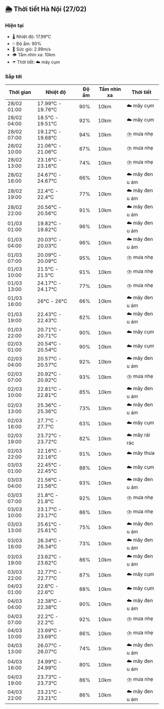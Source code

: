 ## 🌦️ Thời tiết Hà Nội (27/02)

### Hiện tại

- 🌡️ Nhiệt độ: 17.99℃
- 💦 Độ ẩm: 90%
- 💨 Sức gió: 2.99m/s
- 👁️ Tầm nhìn xa: 10km
- ☂️ Thời tiết: ☁️ mây cụm

### Sắp tới

| Thời gian | Nhiệt độ | Độ ẩm | Tầm nhìn xa | Thời tiết |
| --- | --- | --- | --- | --- |
| 28/02 01:00 | 17.99℃ - 19.76℃ | 90% | 10km | ☁️ mây cụm |
| 28/02 04:00 | 18.5℃ - 19.51℃ | 92% | 10km | ☁️ mây cụm |
| 28/02 07:00 | 19.12℃ - 19.68℃ | 94% | 10km | ⛈️ mưa nhẹ |
| 28/02 10:00 | 21.06℃ - 21.06℃ | 87% | 10km | ⛈️ mưa nhẹ |
| 28/02 13:00 | 23.16℃ - 23.16℃ | 74% | 10km | ⛈️ mưa nhẹ |
| 28/02 16:00 | 24.67℃ - 24.67℃ | 66% | 10km | ☁️ mây đen u ám |
| 28/02 19:00 | 22.4℃ - 22.4℃ | 77% | 10km | ☁️ mây đen u ám |
| 28/02 22:00 | 20.56℃ - 20.56℃ | 91% | 10km | ☁️ mây đen u ám |
| 01/03 01:00 | 19.82℃ - 19.82℃ | 96% | 10km | ☁️ mây đen u ám |
| 01/03 04:00 | 20.03℃ - 20.03℃ | 96% | 10km | ☁️ mây đen u ám |
| 01/03 07:00 | 20.09℃ - 20.09℃ | 95% | 10km | ⛈️ mưa nhẹ |
| 01/03 10:00 | 21.5℃ - 21.5℃ | 91% | 10km | ⛈️ mưa nhẹ |
| 01/03 13:00 | 24.17℃ - 24.17℃ | 77% | 10km | ⛈️ mưa nhẹ |
| 01/03 16:00 | 26℃ - 26℃ | 66% | 10km | ☁️ mây đen u ám |
| 01/03 19:00 | 22.43℃ - 22.43℃ | 82% | 10km | ☁️ mây đen u ám |
| 01/03 22:00 | 20.71℃ - 20.71℃ | 90% | 10km | ☁️ mây cụm |
| 02/03 01:00 | 20.54℃ - 20.54℃ | 90% | 10km | ☁️ mây cụm |
| 02/03 04:00 | 20.57℃ - 20.57℃ | 92% | 10km | ☁️ mây đen u ám |
| 02/03 07:00 | 20.92℃ - 20.92℃ | 93% | 10km | ⛈️ mưa nhẹ |
| 02/03 10:00 | 22.81℃ - 22.81℃ | 85% | 10km | ☁️ mây đen u ám |
| 02/03 13:00 | 25.36℃ - 25.36℃ | 73% | 10km | ☁️ mây đen u ám |
| 02/03 16:00 | 27.7℃ - 27.7℃ | 63% | 10km | ☁️ mây cụm |
| 02/03 19:00 | 23.72℃ - 23.72℃ | 82% | 10km | ☁️ mây rải rác |
| 02/03 22:00 | 22.16℃ - 22.16℃ | 91% | 10km | ☁️ mây thưa |
| 03/03 01:00 | 22.45℃ - 22.45℃ | 88% | 10km | ☁️ mây cụm |
| 03/03 04:00 | 21.56℃ - 21.56℃ | 93% | 10km | ☁️ mây đen u ám |
| 03/03 07:00 | 21.8℃ - 21.8℃ | 92% | 10km | ⛈️ mưa nhẹ |
| 03/03 10:00 | 23.17℃ - 23.17℃ | 86% | 10km | ⛈️ mưa nhẹ |
| 03/03 13:00 | 25.61℃ - 25.61℃ | 75% | 10km | ☁️ mây đen u ám |
| 03/03 16:00 | 26.34℃ - 26.34℃ | 73% | 10km | ☁️ mây đen u ám |
| 03/03 19:00 | 23.62℃ - 23.62℃ | 86% | 10km | ☁️ mây đen u ám |
| 03/03 22:00 | 22.77℃ - 22.77℃ | 87% | 10km | ☁️ mây cụm |
| 04/03 01:00 | 22.6℃ - 22.6℃ | 88% | 10km | ☁️ mây cụm |
| 04/03 04:00 | 22.38℃ - 22.38℃ | 90% | 10km | ☁️ mây đen u ám |
| 04/03 07:00 | 22.2℃ - 22.2℃ | 92% | 10km | ⛈️ mưa nhẹ |
| 04/03 10:00 | 23.69℃ - 23.69℃ | 86% | 10km | ⛈️ mưa nhẹ |
| 04/03 13:00 | 26.07℃ - 26.07℃ | 74% | 10km | ☁️ mây đen u ám |
| 04/03 16:00 | 24.99℃ - 24.99℃ | 80% | 10km | ☁️ mây đen u ám |
| 04/03 19:00 | 23.73℃ - 23.73℃ | 86% | 10km | ⛈️ mưa nhẹ |
| 04/03 22:00 | 23.21℃ - 23.21℃ | 86% | 10km | ☁️ mây đen u ám |
